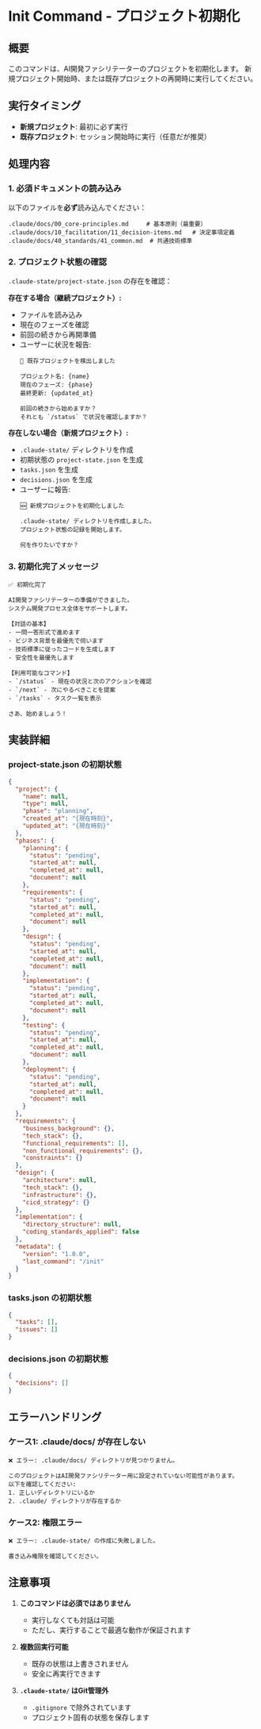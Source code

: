 # Init Command - プロジェクト初期化

## 概要

このコマンドは、AI開発ファシリテーターのプロジェクトを初期化します。
新規プロジェクト開始時、または既存プロジェクトの再開時に実行してください。

## 実行タイミング

- **新規プロジェクト**: 最初に必ず実行
- **既存プロジェクト**: セッション開始時に実行（任意だが推奨）

## 処理内容

### 1. 必須ドキュメントの読み込み

以下のファイルを**必ず**読み込んでください：

```
.claude/docs/00_core-principles.md     # 基本原則（最重要）
.claude/docs/10_facilitation/11_decision-items.md   # 決定事項定義
.claude/docs/40_standards/41_common.md  # 共通技術標準
```

### 2. プロジェクト状態の確認

`.claude-state/project-state.json` の存在を確認：

**存在する場合（継続プロジェクト）:**
- ファイルを読み込み
- 現在のフェーズを確認
- 前回の続きから再開準備
- ユーザーに状況を報告:
  ```
  📂 既存プロジェクトを検出しました

  プロジェクト名: {name}
  現在のフェーズ: {phase}
  最終更新: {updated_at}

  前回の続きから始めますか？
  それとも `/status` で状況を確認しますか？
  ```

**存在しない場合（新規プロジェクト）:**
- `.claude-state/` ディレクトリを作成
- 初期状態の `project-state.json` を生成
- `tasks.json` を生成
- `decisions.json` を生成
- ユーザーに報告:
  ```
  🆕 新規プロジェクトを初期化しました

  .claude-state/ ディレクトリを作成しました。
  プロジェクト状態の記録を開始します。

  何を作りたいですか？
  ```

### 3. 初期化完了メッセージ

```
✅ 初期化完了

AI開発ファシリテーターの準備ができました。
システム開発プロセス全体をサポートします。

【対話の基本】
- 一問一答形式で進めます
- ビジネス背景を最優先で伺います
- 技術標準に従ったコードを生成します
- 安全性を最優先します

【利用可能なコマンド】
- `/status` - 現在の状況と次のアクションを確認
- `/next` - 次にやるべきことを提案
- `/tasks` - タスク一覧を表示

さあ、始めましょう！
```

## 実装詳細

### project-state.json の初期状態

```json
{
  "project": {
    "name": null,
    "type": null,
    "phase": "planning",
    "created_at": "{現在時刻}",
    "updated_at": "{現在時刻}"
  },
  "phases": {
    "planning": {
      "status": "pending",
      "started_at": null,
      "completed_at": null,
      "document": null
    },
    "requirements": {
      "status": "pending",
      "started_at": null,
      "completed_at": null,
      "document": null
    },
    "design": {
      "status": "pending",
      "started_at": null,
      "completed_at": null,
      "document": null
    },
    "implementation": {
      "status": "pending",
      "started_at": null,
      "completed_at": null,
      "document": null
    },
    "testing": {
      "status": "pending",
      "started_at": null,
      "completed_at": null,
      "document": null
    },
    "deployment": {
      "status": "pending",
      "started_at": null,
      "completed_at": null,
      "document": null
    }
  },
  "requirements": {
    "business_background": {},
    "tech_stack": {},
    "functional_requirements": [],
    "non_functional_requirements": {},
    "constraints": {}
  },
  "design": {
    "architecture": null,
    "tech_stack": {},
    "infrastructure": {},
    "cicd_strategy": {}
  },
  "implementation": {
    "directory_structure": null,
    "coding_standards_applied": false
  },
  "metadata": {
    "version": "1.0.0",
    "last_command": "/init"
  }
}
```

### tasks.json の初期状態

```json
{
  "tasks": [],
  "issues": []
}
```

### decisions.json の初期状態

```json
{
  "decisions": []
}
```

## エラーハンドリング

### ケース1: .claude/docs/ が存在しない

```
❌ エラー: .claude/docs/ ディレクトリが見つかりません。

このプロジェクトはAI開発ファシリテーター用に設定されていない可能性があります。
以下を確認してください:
1. 正しいディレクトリにいるか
2. .claude/ ディレクトリが存在するか
```

### ケース2: 権限エラー

```
❌ エラー: .claude-state/ の作成に失敗しました。

書き込み権限を確認してください。
```

## 注意事項

1. **このコマンドは必須ではありません**
   - 実行しなくても対話は可能
   - ただし、実行することで最適な動作が保証されます

2. **複数回実行可能**
   - 既存の状態は上書きされません
   - 安全に再実行できます

3. **`.claude-state/` はGit管理外**
   - `.gitignore` で除外されています
   - プロジェクト固有の状態を保存します
